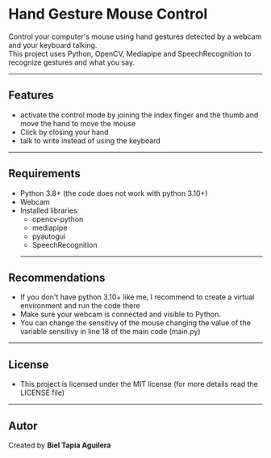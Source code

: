 # Hand Gesture Mouse Control

Control your computer's mouse using hand gestures detected by a webcam and your keyboard talking.  
This project uses Python, OpenCV, Mediapipe and SpeechRecognition to recognize gestures and what you say.

---

## Features
- activate the control mode by joining the index finger and the thumb and move the hand to move the mouse
- Click by closing your hand
- talk to write instead of using the keyboard

---

## Requirements
- Python 3.8+ (the code does not work with python 3.10+)
- Webcam
- Installed libraries:
  - opencv-python
  - mediapipe
  - pyautogui
  - SpeechRecognition
  ---

## Recommendations
- If you don't have python 3.10+ like me, I recommend to create a virtual environment and run the code there
- Make sure your webcam is connected and visible to Python.
- You can change the sensitivy of the mouse changing the value of the variable sensitivy in line 18 of the main code (main.py)

---

## License
- This project is licensed under the MIT license (for more details read the LICENSE file)

---

## Autor
Created by **Biel Tapia Aguilera**
